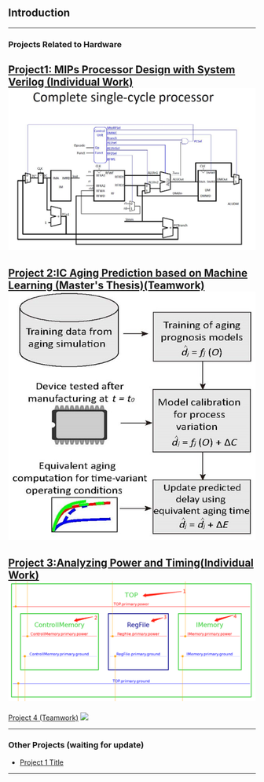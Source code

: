 ## Introduction

---

### Projects Related to Hardware 

[Project1: MIPs Processor Design with System Verilog (Individual Work)](/sample_page1)
<img src="images/p1t1.jpg?raw=true"/>
---
[Project 2:IC Aging Prediction based on Machine Learning (Master's Thesis)(Teamwork) ](/pdf/thesis.pdf)
<img src="images/p2t1.jpg?raw=true"/>
---
[Project 3:Analyzing Power and Timing(Individual Work) ](/sample_page3)
<img src="images/p3t1.bmp?raw=true"/>
---
[Project 4 (Teamwork)](/sample_page4)
<img src="images/p4t1.jpg?raw=true"/>

---

### Other Projects (waiting for update)

- [Project 1 Title](http://example.com/)
---
